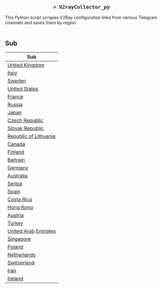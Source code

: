 <h3 align="center">
    <samp>&gt; V2rayCollector_py</samp>
</h3>

This Python script scrapes V2Ray configuration links from various Telegram channels and saves them by region.
<br>
<br>
## Sub
| Sub |
|-----|
| [United Kingdom](https://raw.githubusercontent.com/freetomaid/Vxray-country/main/sub/United%20Kingdom/config.txt) |
| [Italy](https://raw.githubusercontent.com/freetomaid/Vxray-country/main/sub/Italy/config.txt) |
| [Sweden](https://raw.githubusercontent.com/freetomaid/Vxray-country/main/sub/Sweden/config.txt) |
| [United States](https://raw.githubusercontent.com/freetomaid/Vxray-country/main/sub/United%20States/config.txt) |
| [France](https://raw.githubusercontent.com/freetomaid/Vxray-country/main/sub/France/config.txt) |
| [Russia](https://raw.githubusercontent.com/freetomaid/Vxray-country/main/sub/Russia/config.txt) |
| [Japan](https://raw.githubusercontent.com/freetomaid/Vxray-country/main/sub/Japan/config.txt) |
| [Czech Republic](https://raw.githubusercontent.com/freetomaid/Vxray-country/main/sub/Czech%20Republic/config.txt) |
| [Slovak Republic](https://raw.githubusercontent.com/freetomaid/Vxray-country/main/sub/Slovak%20Republic/config.txt) |
| [Republic of Lithuania](https://raw.githubusercontent.com/freetomaid/Vxray-country/main/sub/Republic%20of%20Lithuania/config.txt) |
| [Canada](https://raw.githubusercontent.com/freetomaid/Vxray-country/main/sub/Canada/config.txt) |
| [Finland](https://raw.githubusercontent.com/freetomaid/Vxray-country/main/sub/Finland/config.txt) |
| [Bahrain](https://raw.githubusercontent.com/freetomaid/Vxray-country/main/sub/Bahrain/config.txt) |
| [Germany](https://raw.githubusercontent.com/freetomaid/Vxray-country/main/sub/Germany/config.txt) |
| [Australia](https://raw.githubusercontent.com/freetomaid/Vxray-country/main/sub/Australia/config.txt) |
| [Serbia](https://raw.githubusercontent.com/freetomaid/Vxray-country/main/sub/Serbia/config.txt) |
| [Spain](https://raw.githubusercontent.com/freetomaid/Vxray-country/main/sub/Spain/config.txt) |
| [Costa Rica](https://raw.githubusercontent.com/freetomaid/Vxray-country/main/sub/Costa%20Rica/config.txt) |
| [Hong Kong](https://raw.githubusercontent.com/freetomaid/Vxray-country/main/sub/Hong%20Kong/config.txt) |
| [Austria](https://raw.githubusercontent.com/freetomaid/Vxray-country/main/sub/Austria/config.txt) |
| [Turkey](https://raw.githubusercontent.com/freetomaid/Vxray-country/main/sub/Turkey/config.txt) |
| [United Arab Emirates](https://raw.githubusercontent.com/freetomaid/Vxray-country/main/sub/United%20Arab%20Emirates/config.txt) |
| [Singapore](https://raw.githubusercontent.com/freetomaid/Vxray-country/main/sub/Singapore/config.txt) |
| [Poland](https://raw.githubusercontent.com/freetomaid/Vxray-country/main/sub/Poland/config.txt) |
| [Netherlands](https://raw.githubusercontent.com/freetomaid/Vxray-country/main/sub/Netherlands/config.txt) |
| [Switzerland](https://raw.githubusercontent.com/freetomaid/Vxray-country/main/sub/Switzerland/config.txt) |
| [Iran](https://raw.githubusercontent.com/freetomaid/Vxray-country/main/sub/Iran/config.txt) |
| [Ireland](https://raw.githubusercontent.com/freetomaid/Vxray-country/main/sub/Ireland/config.txt) |
































































































































































































































































































































































































































































































































































































































































































































































































































































































































































































































































































































































































































































































































































































































































































































































































































































































































































































































































































































































































































































































































































































































































































































































































































































































































































































































































































































































































































































































































































































































































































































































































































































































































































































































































































































































































































































































































































































































































































































































































































































































































